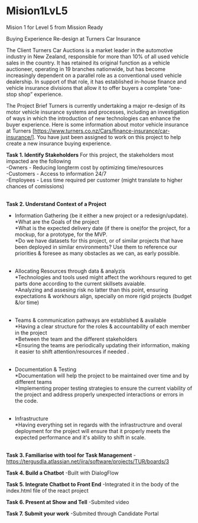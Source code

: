 # Mision1LvL5
Mision 1 for Level 5 from Mission Ready 


Buying Experience Re-design at Turners Car Insurance

The Client
Turners Car Auctions is a market leader in the automotive industry in New Zealand, responsible for more than 10% of all used vehicle sales in the country. It has retained its original function as a vehicle auctioneer, operating in 19 branches nationwide, but has become increasingly dependent on a parallel role as a conventional used vehicle dealership. In support of that role, it has established in-house finance and vehicle insurance divisions that allow it to offer buyers a complete “one-stop shop” experience.

The Project Brief
Turners is currently undertaking a major re-design of its motor vehicle insurance systems and processes, including an investigation of ways in which the introduction of new technologies can enhance the buyer experience. Here is some information about motor vehicle insurance at Turners [https://www.turners.co.nz/Cars/finance-insurance/car-insurance/].  You have just been assigned to work on this project to help create a new insurance buying experience.



**Task 1. Identify Stakeholders**
For this project, the stakeholders most impacted  are the following<br>
  -Owners - Reducing longterm cost by optimizing time/resources<br>
  -Customers - Access to information 24/7<br>
  -Employees - Less time required per customer (might translate to higher chances of comissions)<br><br>

        
**Task 2. Understand Context of a Project**<br>
- Information Gathering (be it either a new project or a redesign/update).<br>
    *What are the Goals of the project<br>
    *What is the expected delivery date (if there is one)for the project, for a mockup, for a prototype, for the MVP.<br>
    *Do we have datasets for this project, or of similar projects that have been deployed in similar environments? Use them to reference our priorities & foresee as many obstacles as we can, as early possible.<br><br>

- Allocating Resources through data & analyzis<br>
    *Technologies and tools used might affect the workhours requred to get parts done according to the current skillsets avaiable.<br>
    *Analyzing and assesing risk no latter than this point, ensuring expectations  & workhours align, specially on more rigid projects (budget &/or time)<br><br>

- Teams & communication pathways are established & available<br>
    *Having a clear structure for the roles & accountability of each member in the project<br>
    *Between the team and the different stakeholders<br>
    *Ensuring the teams are periodically updating their information, making it easier to shift attention/resources if needed .<br><br>

- Documentation & Testing<br>
    *Documentation will help the project to be maintained over time and by different teams<br>
    *Implementing proper testing strategies to ensure the current viability of the project and address properly unexpected interactions or errors in the code.<br><br>

- Infrastructure<br>
    *Having everything set in regards with the infrastructrure and overal deployment for the project will ensure that it properly meets the expected performance and it's ability to shift in scale.<br><br>

**Task 3. Familiarise with tool for Task Management**
        -https://tergusdla.atlassian.net/jira/software/projects/TUR/boards/3

**Task 4. Build a Chatbot**
        -Built with DialogFlow

**Task 5. Integrate Chatbot to Front End**
        -Integrated it in the body of the index.html file of the react project
        
**Task 6. Present at Show and Tell**
        -Submited video
        
**Task 7. Submit your work**
        -Submited through Candidate Portal
